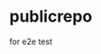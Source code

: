 # publicrepo
for e2e test



































































































































































































































































































































































































































































































































































































































































































































































































































































































































































































































































































































































































































































































































































































































































































































































































































































































































































































































































































































































































































































































































































































































































































































































































































































































































































































































































































































































































































































































































































































































































































































































































































































































































































































































































































































































































































































































































































































































































































































































































































































































































































































































































































































































































































































































































































































































































































































































































































































































































































